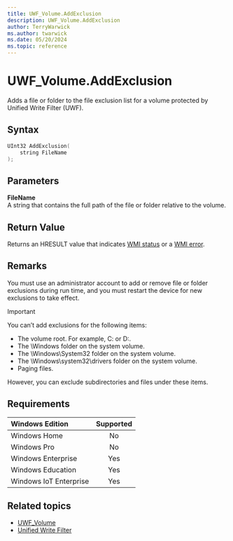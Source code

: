 ```yaml
---
title: UWF_Volume.AddExclusion
description: UWF_Volume.AddExclusion
author: TerryWarwick
ms.author: twarwick
ms.date: 05/20/2024
ms.topic: reference
---
```


# UWF_Volume.AddExclusion

Adds a file or folder to the file exclusion list for a volume protected by Unified Write Filter (UWF).

## Syntax

```powershell
UInt32 AddExclusion(
    string FileName
);
```

## Parameters

**FileName**</br>A string that contains the full path of the file or folder relative to the volume.

## Return Value

Returns an HRESULT value that indicates [WMI status](/windows/win32/wmisdk/wmi-non-error-constants) or a [WMI error](/windows/win32/wmisdk/wmi-error-constants).

## Remarks

You must use an administrator account to add or remove file or folder exclusions during run time, and you must restart the device for new exclusions to take effect.

> [!IMPORTANT]
> You can’t add exclusions for the following items:
>
> - The volume root. For example, C: or D:.
> - The \Windows folder on the system volume.
> - The \Windows\System32 folder on the system volume.
> - The \Windows\system32\drivers folder on the system volume.
> - Paging files.

However, you can exclude subdirectories and files under these items.

## Requirements

| Windows Edition        | Supported |
|:-----------------------|:---------:|
| Windows Home           | No        |
| Windows Pro            | No        |
| Windows Enterprise     | Yes       |
| Windows Education      | Yes       |
| Windows IoT Enterprise | Yes       |

## Related topics

- [UWF_Volume](uwf-volume.md)
- [Unified Write Filter]( index.md)
